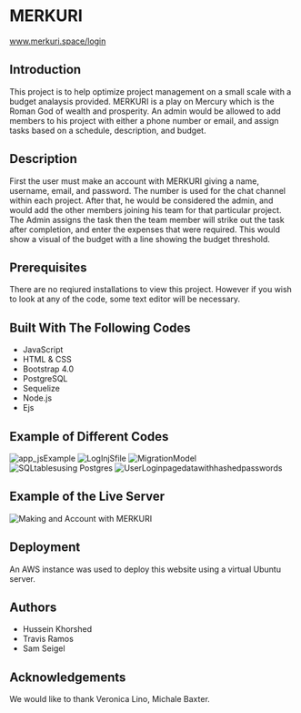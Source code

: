# MERKURI
www.merkuri.space/login

## Introduction
This project is to help optimize project management on a small scale with a budget analaysis provided. MERKURI is a play on Mercury which is the Roman God of wealth and prosperity. An admin would be allowed to add members to his project with either a phone number or email, and assign tasks based on a schedule, description, and budget.

## Description
First the user must make an account with MERKURI giving a name, username, email, and password. The number is used for the chat channel within each project. After that, he would be considered the admin, and would add the other members joining his team for that particular project. The Admin assigns the task then the team member will strike out the task after completion, and enter the expenses that were required. This would show a visual of the budget with a line showing the budget threshold.

## Prerequisites
There are no reqiured installations to view this project. However if you wish to look at any of the code, some text editor will be necessary.

## Built With The Following Codes
- JavaScript
- HTML & CSS
- Bootstrap 4.0
- PostgreSQL
- Sequelize
- Node.js
- Ejs

## Example of Different Codes
<img src="/photos/appjsExampleone.png" alt="app_jsExample">
<img src="/photos/javascriptLogIn.png" alt="LogInjSfile">
<img src="/photos/modelMigrationExample.png" alt="MigrationModel">
<img src="/photos/sqlExample.png" alt="SQLtablesusing Postgres">
<img src="/photos/sqlOneTable.png" alt="UserLoginpagedatawithhashedpasswords">

## Example of the Live Server
<img src="/photos/createAccountServerPage.png" alt="Making and Account with MERKURI">


## Deployment
An AWS instance was used to deploy this website using a virtual Ubuntu server.

## Authors
- Hussein Khorshed
- Travis Ramos
- Sam Seigel

## Acknowledgements
We would like to thank Veronica Lino, Michale Baxter.
